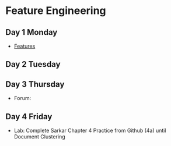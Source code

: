 # Feature Engineering

## Day 1 Monday

- [Features](features.md)



## Day 2 Tuesday


## Day 3 Thursday

- Forum: 

## Day 4 Friday

- Lab: Complete Sarkar Chapter 4 Practice from Github (4a) until Document Clustering
